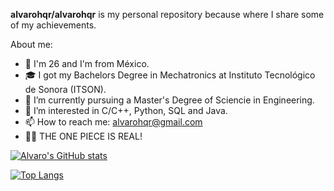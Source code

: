 **alvarohqr/alvarohqr** is my personal repository because where I share some of my achievements.

About me:

- 📍 I'm 26 and I'm from México.
- 🎓 I got my Bachelors Degree in Mechatronics at Instituto Tecnológico de Sonora (ITSON).
- 🔭 I’m currently pursuing a Master's Degree of Sciencie in Engineering.
- 🌱 I’m interested in C/C++, Python, SQL and Java. 
- 📫 How to reach me: alvarohqr@gmail.com
- 🏴‍☠️ THE ONE PIECE IS REAL! 


[![Alvaro's GitHub stats](https://github-readme-stats.vercel.app/api?username=alvarohqr&show_icons=true&theme=merko)](https://github.com/anuraghazra/github-readme-stats)


[![Top Langs](https://github-readme-stats.vercel.app/api/top-langs/?username=alvarohqr&theme=merko)](https://github.com/anuraghazra/github-readme-stats)
